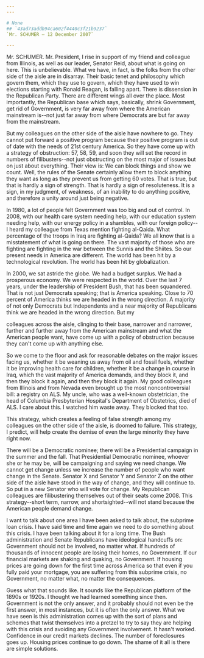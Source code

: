 ```yaml
---
---

# None
## `43ad73addb94ca602f4440c3f21b9237`
`Mr. SCHUMER — 12 December 2007`

---
```



Mr. SCHUMER. Mr. President, I rise in support of my friend and 
colleague from Illinois, as well as our leader, Senator Reid, about 
what is going on here. This is unbelievable. What we have, in fact, is 
the folks from the other side of the aisle are in disarray. Their basic 
tenet and philosophy which govern them, which they use to govern, which 
they have used to win elections starting with Ronald Reagan, is falling 
apart. There is dissension in the Republican Party. There are different 
wings all over the place. Most importantly, the Republican base which 
says, basically, shrink Government, get rid of Government, is very far 
away from where the American mainstream is--not just far away from 
where Democrats are but far away from the mainstream.

But my colleagues on the other side of the aisle have nowhere to go. 
They cannot put forward a positive program because their positive 
program is out of date with the needs of 21st century America. So they 
have come up with a strategy of obstruction: 57, 58, 59, and soon they 
will set the record in numbers of filibusters--not just obstructing on 
the most major of issues but on just about everything. Their view is: 
We can block things and show we count. Well, the rules of the Senate 
certainly allow them to block anything they want as long as they 
prevent us from getting 60 votes. That is true, but that is hardly a 
sign of strength. That is hardly a sign of resoluteness. It is a sign, 
in my judgment, of weakness, of an inability to do anything positive, 
and therefore a unity around just being negative.

In 1980, a lot of people felt Government was too big and out of 
control. In 2008, with our health care system needing help, with our 
education system needing help, with our energy policy in a shambles, 
with our foreign policy--I heard my colleague from Texas mention 
fighting al-Qaida. What percentage of the troops in Iraq are fighting 
al-Qaida? We all know that is a misstatement of what is going on there. 
The vast majority of those who are fighting are fighting in the war 
between the Sunnis and the Shiites. So our present needs in America are 
different. The world has been hit by a technological revolution. The 
world has been hit by globalization.

In 2000, we sat astride the globe. We had a budget surplus. We had a 
prosperous economy. We were respected in the world. Over the last 7 
years, under the leadership of President Bush, that has been 
squandered. That is not just Democrats speaking; that is America 
speaking. Close to 70 percent of America thinks we are headed in the 
wrong direction. A majority of not only Democrats but Independents and 
a near majority of Republicans think we are headed in the wrong 
direction. But my


colleagues across the aisle, clinging to their base, narrower and 
narrower, further and further away from the American mainstream and 
what the American people want, have come up with a policy of 
obstruction because they can't come up with anything else.

So we come to the floor and ask for reasonable debates on the major 
issues facing us, whether it be weaning us away from oil and fossil 
fuels, whether it be improving health care for children, whether it be 
a change in course in Iraq, which the vast majority of America demands, 
and they block it, and then they block it again, and then they block it 
again. My good colleagues from Illinois and from Nevada even brought up 
the most noncontroversial bill: a registry on ALS. My uncle, who was a 
well-known obstetrician, the head of Columbia Presbyterian Hospital's 
Department of Obstetrics, died of ALS. I care about this. I watched him 
waste away. They blocked that too.

This strategy, which creates a feeling of false strength among my 
colleagues on the other side of the aisle, is doomed to failure. This 
strategy, I predict, will help create the demise of even the large 
minority they have right now.

There will be a Democratic nominee; there will be a Presidential 
campaign in the summer and the fall. That Presidential Democratic 
nominee, whoever she or he may be, will be campaigning and saying we 
need change. We cannot get change unless we increase the number of 
people who want change in the Senate. Senator X and Senator Y and 
Senator Z on the other side of the aisle have stood in the way of 
change, and they will continue to. So put in a new Senator who will 
vote for change. My Republican colleagues are filibustering themselves 
out of their seats come 2008. This strategy--short term, narrow, and 
shortsighted--will not stand because the American people demand change.

I want to talk about one area I have been asked to talk about, the 
subprime loan crisis. I have said time and time again we need to do 
something about this crisis. I have been talking about it for a long 
time. The Bush administration and Senate Republicans have ideological 
handcuffs on: Government should not be involved, no matter what. If 
hundreds of thousands of innocent people are losing their homes, no 
Government. If our financial markets are shaking and quaking, no 
Government. If housing prices are going down for the first time across 
America so that even if you fully paid your mortgage, you are suffering 
from this subprime crisis, no Government, no matter what, no matter the 
consequences.

Guess what that sounds like. It sounds like the Republican platform 
of the 1890s or 1920s. I thought we had learned something since then. 
Government is not the only answer, and it probably should not even be 
the first answer, in most instances, but it is often the only answer. 
What we have seen is this administration comes up with the sort of 
plans and schemes that twist themselves into a pretzel to try to say 
they are helping with this crisis and avoiding any Government 
involvement. It hasn't worked. Confidence in our credit markets 
declines. The number of foreclosures goes up. Housing prices continue 
to go down. The shame of it all is there are simple solutions.